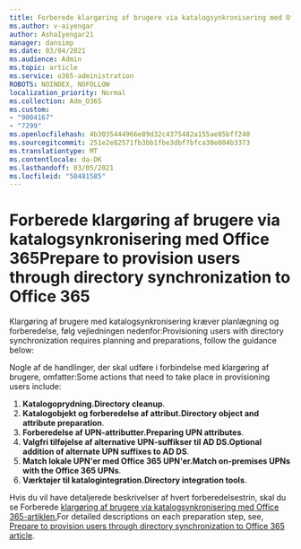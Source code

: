 ```yaml
---
title: Forberede klargøring af brugere via katalogsynkronisering med Office 365
ms.author: v-aiyengar
author: AshaIyengar21
manager: dansimp
ms.date: 03/04/2021
ms.audience: Admin
ms.topic: article
ms.service: o365-administration
ROBOTS: NOINDEX, NOFOLLOW
localization_priority: Normal
ms.collection: Adm_O365
ms.custom:
- "9004167"
- "7299"
ms.openlocfilehash: 4b3035444966e89d32c4375482a155ae85bff240
ms.sourcegitcommit: 251e2e82571fb3bb1fbe3dbf7bfca30e004b3373
ms.translationtype: MT
ms.contentlocale: da-DK
ms.lasthandoff: 03/05/2021
ms.locfileid: "50481585"
---
```

# <a name="prepare-to-provision-users-through-directory-synchronization-to-office-365"></a><span data-ttu-id="f4f7a-102">Forberede klargøring af brugere via katalogsynkronisering med Office 365</span><span class="sxs-lookup"><span data-stu-id="f4f7a-102">Prepare to provision users through directory synchronization to Office 365</span></span>

<span data-ttu-id="f4f7a-103">Klargøring af brugere med katalogsynkronisering kræver planlægning og forberedelse, følg vejledningen nedenfor:</span><span class="sxs-lookup"><span data-stu-id="f4f7a-103">Provisioning users with directory synchronization requires planning and preparations, follow the guidance below:</span></span>

<span data-ttu-id="f4f7a-104">Nogle af de handlinger, der skal udføre i forbindelse med klargøring af brugere, omfatter:</span><span class="sxs-lookup"><span data-stu-id="f4f7a-104">Some actions that need to take place in provisioning users include:</span></span>
1. <span data-ttu-id="f4f7a-105">**Katalogoprydning.**</span><span class="sxs-lookup"><span data-stu-id="f4f7a-105">**Directory cleanup**.</span></span>
1. <span data-ttu-id="f4f7a-106">**Katalogobjekt og forberedelse af attribut.**</span><span class="sxs-lookup"><span data-stu-id="f4f7a-106">**Directory object and attribute preparation**.</span></span>
1. <span data-ttu-id="f4f7a-107">**Forberedelse af UPN-attributter.**</span><span class="sxs-lookup"><span data-stu-id="f4f7a-107">**Preparing UPN attributes**.</span></span>
1. <span data-ttu-id="f4f7a-108">**Valgfri tilføjelse af alternative UPN-suffikser til AD DS.**</span><span class="sxs-lookup"><span data-stu-id="f4f7a-108">**Optional addition of alternate UPN suffixes to AD DS**.</span></span>
1. <span data-ttu-id="f4f7a-109">**Match lokale UPN'er med Office 365 UPN'er.**</span><span class="sxs-lookup"><span data-stu-id="f4f7a-109">**Match on-premises UPNs with the Office 365 UPNs**.</span></span>
1. <span data-ttu-id="f4f7a-110">**Værktøjer til katalogintegration.**</span><span class="sxs-lookup"><span data-stu-id="f4f7a-110">**Directory integration tools**.</span></span>

<span data-ttu-id="f4f7a-111">Hvis du vil have detaljerede beskrivelser af hvert forberedelsestrin, skal du se Forberede [klargøring af brugere via katalogsynkronisering med Office 365-artiklen.](https://aka.ms/office365assistantprovisionuserstooffice365)</span><span class="sxs-lookup"><span data-stu-id="f4f7a-111">For detailed descriptions on each preparation step, see, [Prepare to provision users through directory synchronization to Office 365 article](https://aka.ms/office365assistantprovisionuserstooffice365).</span></span>
